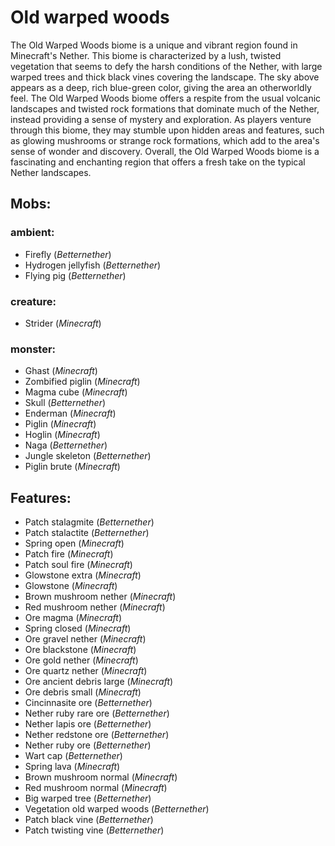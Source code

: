 
# Old warped woods
The Old Warped Woods biome is a unique and vibrant region found in Minecraft's Nether. This biome is characterized by a lush, twisted vegetation that seems to defy the harsh conditions of the Nether, with large warped trees and thick black vines covering the landscape. The sky above appears as a deep, rich blue-green color, giving the area an otherworldly feel. The Old Warped Woods biome offers a respite from the usual volcanic landscapes and twisted rock formations that dominate much of the Nether, instead providing a sense of mystery and exploration. As players venture through this biome, they may stumble upon hidden areas and features, such as glowing mushrooms or strange rock formations, which add to the area's sense of wonder and discovery. Overall, the Old Warped Woods biome is a fascinating and enchanting region that offers a fresh take on the typical Nether landscapes.
## Mobs:
### ambient:
 - Firefly  (*Betternether*)
 - Hydrogen jellyfish  (*Betternether*)
 - Flying pig  (*Betternether*)
### creature:
 - Strider  (*Minecraft*)
### monster:
 - Ghast  (*Minecraft*)
 - Zombified piglin  (*Minecraft*)
 - Magma cube  (*Minecraft*)
 - Skull  (*Betternether*)
 - Enderman  (*Minecraft*)
 - Piglin  (*Minecraft*)
 - Hoglin  (*Minecraft*)
 - Naga  (*Betternether*)
 - Jungle skeleton  (*Betternether*)
 - Piglin brute  (*Minecraft*)
## Features:
 - Patch stalagmite  (*Betternether*)
 - Patch stalactite  (*Betternether*)
 - Spring open  (*Minecraft*)
 - Patch fire  (*Minecraft*)
 - Patch soul fire  (*Minecraft*)
 - Glowstone extra  (*Minecraft*)
 - Glowstone  (*Minecraft*)
 - Brown mushroom nether  (*Minecraft*)
 - Red mushroom nether  (*Minecraft*)
 - Ore magma  (*Minecraft*)
 - Spring closed  (*Minecraft*)
 - Ore gravel nether  (*Minecraft*)
 - Ore blackstone  (*Minecraft*)
 - Ore gold nether  (*Minecraft*)
 - Ore quartz nether  (*Minecraft*)
 - Ore ancient debris large  (*Minecraft*)
 - Ore debris small  (*Minecraft*)
 - Cincinnasite ore  (*Betternether*)
 - Nether ruby rare ore  (*Betternether*)
 - Nether lapis ore  (*Betternether*)
 - Nether redstone ore  (*Betternether*)
 - Nether ruby ore  (*Betternether*)
 - Wart cap  (*Betternether*)
 - Spring lava  (*Minecraft*)
 - Brown mushroom normal  (*Minecraft*)
 - Red mushroom normal  (*Minecraft*)
 - Big warped tree  (*Betternether*)
 - Vegetation old warped woods  (*Betternether*)
 - Patch black vine  (*Betternether*)
 - Patch twisting vine  (*Betternether*)
